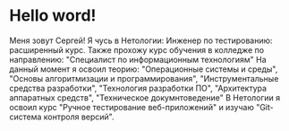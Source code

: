 # Hello word!
Меня зовут Сергей! 
Я чусь в Нетологии: Инженер по тестированию: расширенный курс.
Также прохожу курс обучения в колледже по направлению: "Специалист по информационным технологиям"
На данный момент я освоил теорию: "Операционные системы и среды", "Основы алгоритмизации и программирования", "Инструментальные средства разработки", "Технология разработки ПО", "Архитектура аппаратных средств", "Техническое докумнтоведение"
В Нетологии я освоил курс "Ручное тестирование веб-приложений" и изучаю "Git-система контроля версий".